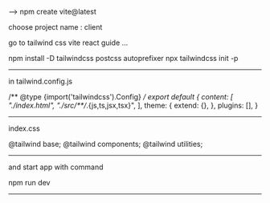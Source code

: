 --> npm create vite@latest

choose project name : client 

go to tailwind css vite react guide ...

npm install -D tailwindcss postcss autoprefixer
npx tailwindcss init -p

-------------------------------------------------------
in tailwind.config.js

/** @type {import('tailwindcss').Config} */
export default {
  content: [
    "./index.html",
    "./src/**/*.{js,ts,jsx,tsx}",
  ],
  theme: {
    extend: {},
  },
  plugins: [],
}

-----------------------------------------------------------------

index.css

@tailwind base;
@tailwind components;
@tailwind utilities;

------------------------------------------------------------------


and start app with command 

npm run dev


----------------------------------------------------------------
